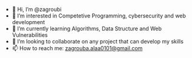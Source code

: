 - 👋 Hi, I’m @zagroubi
- 👀 I’m interested in Competetive Programming, cybersecurity and web development
- 🌱 I’m currently learning Algorithms, Data Structure and Web Vulnerabilities
- 💞️ I’m looking to collaborate on any project that can develop my skills
- 📫 How to reach me: zagrouba.alaa0101@gmail.com

<!---
zagroubi/zagroubi is a ✨ special ✨ repository because its `README.md` (this file) appears on your GitHub profile.
You can click the Preview link to take a look at your changes.
--->
